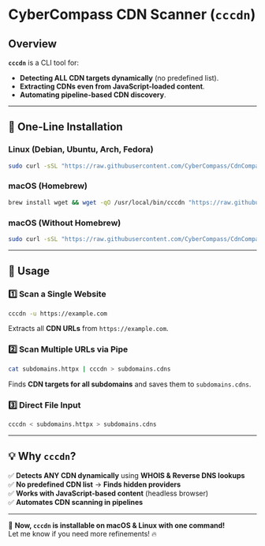 # CyberCompass CDN Scanner (`cccdn`)

## Overview
**`cccdn`** is a CLI tool for:
- **Detecting ALL CDN targets dynamically** (no predefined list).
- **Extracting CDNs even from JavaScript-loaded content**.
- **Automating pipeline-based CDN discovery**.

---

## **🚀 One-Line Installation**
### **Linux (Debian, Ubuntu, Arch, Fedora)**
```bash
sudo curl -sSL "https://raw.githubusercontent.com/CyberCompass/CdnCompass/cdn_compass.py" -o /usr/local/bin/cccdn && sudo chmod +x /usr/local/bin/cccdn
```
### **macOS (Homebrew)**
```bash
brew install wget && wget -qO /usr/local/bin/cccdn "https://raw.githubusercontent.com/CyberCompass/CdnCompass/cdn_compass.py" && chmod +x /usr/local/bin/cccdn
```
### **macOS (Without Homebrew)**
```bash
sudo curl -sSL "https://raw.githubusercontent.com/CyberCompass/CdnCompass/cdn_compass.py" -o /usr/local/bin/cccdn && sudo chmod +x /usr/local/bin/cccdn
```

---

## **📌 Usage**
### **1️⃣ Scan a Single Website**
```bash
cccdn -u https://example.com
```
Extracts all **CDN URLs** from `https://example.com`.

### **2️⃣ Scan Multiple URLs via Pipe**
```bash
cat subdomains.httpx | cccdn > subdomains.cdns
```
Finds **CDN targets for all subdomains** and saves them to `subdomains.cdns`.

### **3️⃣ Direct File Input**
```bash
cccdn < subdomains.httpx > subdomains.cdns
```

---

## **💡 Why `cccdn`?**
✅ **Detects ANY CDN dynamically** using **WHOIS & Reverse DNS lookups**  
✅ **No predefined CDN list** → **Finds hidden providers**  
✅ **Works with JavaScript-based content** (headless browser)  
✅ **Automates CDN scanning in pipelines**  

---

🚀 **Now, `cccdn` is installable on macOS & Linux with one command!**  
Let me know if you need more refinements! 🔥
